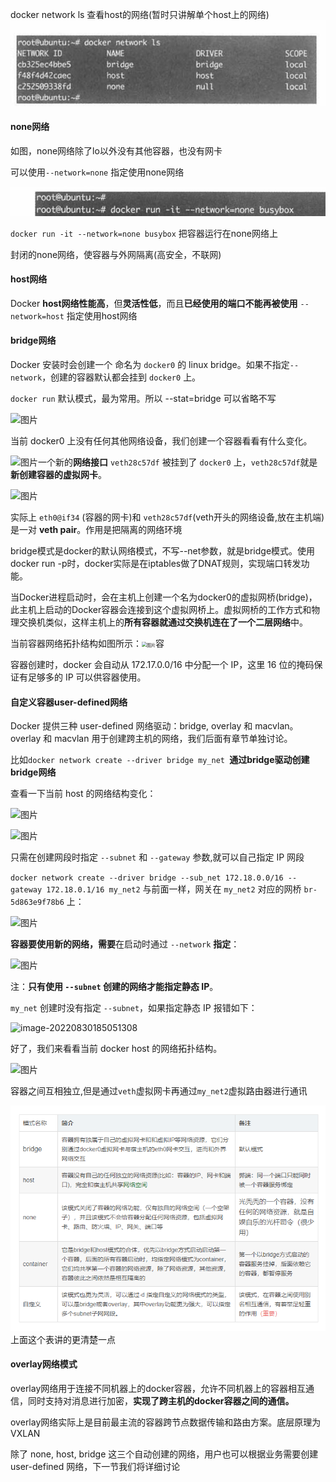 docker network ls 查看host的网络(暂时只讲解单个host上的网络)![image-20220830130416137](day19-5.assets/image-20220830130416137.png)

#### none网络

如图，none网络除了lo以外没有其他容器，也没有网卡

可以使用`--network=none` 指定使用none网络

![image-20220830130428095](day19-5.assets/image-20220830130428095.png)

`docker run -it --network=none busybox`  把容器运行在none网络上

封闭的none网络，使容器与外网隔离(高安全，不联网)



#### host网络

Docker **host网络性能高**，但**灵活性低**，而且**已经使用的端口不能再被使用**
`--network=host`	指定使用host网络





#### bridge网络

Docker 安装时会创建一个 命名为 `docker0` 的 linux bridge。如果不指定`--network`，创建的容器默认都会挂到 `docker0` 上。

`docker run`  默认模式，最为常用。所以 --stat=bridge 可以省略不写

![图片](http://mmbiz.qpic.cn/mmbiz_png/Hia4HVYXRicqGvyiamicer3Rzjh4UtXUrtxf7T4HgJRwVLvcXRPDjgtz1bdQQGZe1icbP5V3Jdr6vMvZPrI4kSNrcIg/640?wx_fmt=png&wxfrom=5&wx_lazy=1&wx_co=1)

当前 docker0 上没有任何其他网络设备，我们创建一个容器看看有什么变化。



![图片](http://mmbiz.qpic.cn/mmbiz_png/Hia4HVYXRicqGvyiamicer3Rzjh4UtXUrtxfbw0yGvynuibfdXSVibBymEAvJMVJzdpIlfjXmXd2ibC9DWPn1sycoLvTA/640?wx_fmt=png&wxfrom=5&wx_lazy=1&wx_co=1)一个新的**网络接口** `veth28c57df` 被挂到了 `docker0` 上，`veth28c57df`就是**新创建容器的虚拟网卡**。



![图片](http://mmbiz.qpic.cn/mmbiz_png/Hia4HVYXRicqGvyiamicer3Rzjh4UtXUrtxfSwZYYBsyFXzlz48YkZVkMOCDwUTLVFuTQULUNo19ib5Syd6kzs2U62g/640?wx_fmt=png&wxfrom=5&wx_lazy=1&wx_co=1)

实际上 `eth0@if34` (容器的网卡)和 `veth28c57df`(veth开头的网络设备,放在主机端) 是一对 **veth pair**。作用是把隔离的网络环境

bridge模式是docker的默认网络模式，不写--net参数，就是bridge模式。使用docker run -p时，docker实际是在iptables做了DNAT规则，实现端口转发功能。

当Docker进程启动时，会在主机上创建一个名为docker0的虚拟网桥(bridge)，此主机上启动的Docker容器会连接到这个虚拟网桥上。虚拟网桥的工作方式和物理交换机类似，这样主机上的**所有容器就通过交换机连在了一个二层网络**中。

当前容器网络拓扑结构如图所示：<img src="http://mmbiz.qpic.cn/mmbiz_png/Hia4HVYXRicqGvyiamicer3Rzjh4UtXUrtxf3S7CzQRsBNlVI6hgUxkRGO1QecKQlvicyeWmtkXlnTPehIJ30oQrBhQ/640?wx_fmt=png&wxfrom=5&wx_lazy=1&wx_co=1" alt="图片" style="zoom:50%;" />容

容器创建时，docker 会自动从 172.17.0.0/16 中分配一个 IP，这里 16 位的掩码保证有足够多的 IP 可以供容器使用。



#### 自定义容器user-defined网络

Docker 提供三种 user-defined 网络驱动：bridge, overlay 和 macvlan。overlay 和 macvlan 用于创建跨主机的网络，我们后面有章节单独讨论。

比如`docker network create --driver bridge my_net `**通过bridge驱动创建bridge网络**

查看一下当前 host 的网络结构变化：

![图片](http://mmbiz.qpic.cn/mmbiz_png/Hia4HVYXRicqFaBc98aOzdgonfnl4gTUwnnIE0cn7O7w9u0PL7UYGREiaq9DN6vEiayZIjNeyhm40hOQ247Hq2MJ7A/640?wx_fmt=png&wxfrom=5&wx_lazy=1&wx_co=1)

![图片](http://mmbiz.qpic.cn/mmbiz_png/Hia4HVYXRicqFaBc98aOzdgonfnl4gTUwn3GE9XMq93It8nvFD0taGBk5PyxJbUDCWHLFQuqfHoTeib4c79k4WaKA/640?wx_fmt=png&wxfrom=5&wx_lazy=1&wx_co=1)

只需在创建网段时指定 `--subnet` 和 `--gateway` 参数,就可以自己指定 IP 网段

`docker network create --driver bridge --sub_net 172.18.0.0/16 --gateway 172.18.0.1/16 my_net2`
与前面一样，网关在 `my_net2` 对应的网桥 `br-5d863e9f78b6` 上：

![图片](http://mmbiz.qpic.cn/mmbiz_png/Hia4HVYXRicqFaBc98aOzdgonfnl4gTUwnIibibKW52fQOO3otkRYgsYCak6W2jEq6Hhx6vrnm7oRRHbwuZ1gVgyZA/640?wx_fmt=png&wxfrom=5&wx_lazy=1&wx_co=1)

**容器要使用新的网络，需要**在启动时通过 `--network` **指定**：

![图片](http://mmbiz.qpic.cn/mmbiz_png/Hia4HVYXRicqFaBc98aOzdgonfnl4gTUwnibZS9qCj5HYXV2Scx2zTnCE83opBS7DY4macz7cLqzXmC99wPfiaEibUQ/640?wx_fmt=png&wxfrom=5&wx_lazy=1&wx_co=1)

注：**只有使用 `--subnet` 创建的网络才能指定静态 IP**。

`my_net` 创建时没有指定 `--subnet`，如果指定静态 IP 报错如下：

![image-20220830185051308](C:\Users\Administrator\Desktop\everyday_containers\day19-5_none_host_bridge网络.assets\image-20220830185051308.png)



好了，我们来看看当前 docker host 的网络拓扑结构。

![图片](http://mmbiz.qpic.cn/mmbiz_png/Hia4HVYXRicqFaBc98aOzdgonfnl4gTUwnyM6aKmcSZIhR6ATpicoia4lRvT9KD5LQp0a2oKxym7K5NSDMIwZkeMuA/640?wx_fmt=png&wxfrom=5&wx_lazy=1&wx_co=1)

容器之间互相独立,但是通过`veth`虚拟网卡再通过`my_net2`虚拟路由器进行通讯















![image-20220830154507685](day19-5_none_host_bridge网络.assets/image-20220830154507685.png)上面这个表讲的更清楚一点











#### overlay网络模式

overlay网络用于连接不同机器上的docker容器，允许不同机器上的容器相互通信，同时支持对消息进行加密，**实现了跨主机的docker容器之间的通信。**

overlay网络实际上是目前最主流的容器跨节点数据传输和路由方案。底层原理为VXLAN









除了 none, host, bridge 这三个自动创建的网络，用户也可以根据业务需要创建 user-defined 网络，下一节我们将详细讨论